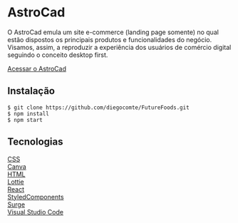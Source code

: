 # AstroCad

O AstroCad emula um site e-commerce (landing page somente) no qual estão dispostos os principais produtos e funcionalidades do negócio. Visamos, assim, a reproduzir a experiência dos usuários de comércio digital seguindo o conceito desktop first.

[Acessar o AstroCad](http://astrocad.surge.sh/)

## Instalação
```
$ git clone https://github.com/diegocomte/FutureFoods.git
$ npm install
$ npm start
```

## Tecnologias
[CSS](https://www.w3.org/Style/CSS/Overview.en.html)\
[Canva](https://www.canva.com/en_gb/)\
[HTML](https://html.spec.whatwg.org/multipage/)\
[Lottie](https://lottiefiles.com/)\
[React](https://reactjs.org/)\
[StyledComponents](https://styled-components.com/)\
[Surge](https://surge.sh/)\
[Visual Studio Code](https://code.visualstudio.com/docs/editor/vscode-web)





